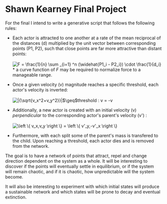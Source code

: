# Shawn Kearney Final Project

For the final I intend to write a generative script that follows the following rules:

* Each actor is attracted to one another at a rate of the mean reciprocal of the distances (d) multiplied by the unit vector between corresponding points (P1, P2), such that close points are far more attractive than distant points: <br><br><img src="https://latex.codecogs.com/gif.latex?F&space;=&space;\frac{1}{n}&space;\sum&space;_{i=1}&space;^n&space;(\widehat{P1_i&space;-&space;P2_i})&space;\cdot&space;\frac{1}{d_i}" title="F = \frac{1}{n} \sum _{i=1} ^n (\widehat{P1_i - P2_i}) \cdot \frac{1}{d_i}" /><br>* a curve function of *F* may be required to normalize force to a manageable range.

* Once a given velocity (v) magnitude reaches a specific threshold, each actor's velocity is inverted: <br><br><img src="https://latex.codecogs.com/gif.latex?|{\sqrt{v_x^2&plus;v_y^2}}|$\geq$threshold&space;:&space;v&space;=&space;-v" title="|{\sqrt{v_x^2+v_y^2}}|$\geq$threshold : v = -v" />

* Additionally, a new actor is created with an initial velocity (v) *perpendicular* to the corresponding actor's parent's velocity (v') :<br><br><img src="https://latex.codecogs.com/gif.latex?\left&space;\{&space;v_x,v_y&space;\right&space;\}&space;=&space;\left&space;\{&space;v'_y,-v'_x&space;\right&space;\}" title="\left \{ v_x,v_y \right \} = \left \{ v'_y,-v'_x \right \}" />

* Furthermore, with each split some of the parent's mass is transfered to the child. Upon reaching a threshold, each actor dies and is removed from the network.

The goal is to have a network of points that attract, repel and change direction dependent on the system as a whole. It will be interesting to discover if the points will eventually settle in equilibrium, or if the system will remain chaotic, and if it is chaotic, how unpredictable will the system become.

It will also be interesting to experiment with which initial states will produce a sustainable network and which states will be prone to decay and eventual extinction.